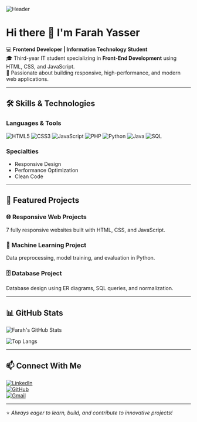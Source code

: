 ![Header](https://capsule-render.vercel.app/api?type=waving&color=gradient&height=150&section=header&text=Farah%20Yasser%20|%20Frontend%20Developer&fontSize=40&desc=Crafting%20Modern%20and%20Responsive%20Web%20Applications&descSize=18&descAlign=60&fontAlign=60&animation=twinkling)

# Hi there 👋 I'm Farah Yasser  

💻 **Frontend Developer | Information Technology Student**  
🎓 Third-year IT student specializing in **Front-End Development** using HTML, CSS, and JavaScript.  
🚀 Passionate about building responsive, high-performance, and modern web applications.  

---

## 🛠️ Skills & Technologies  

### **Languages & Tools**
![HTML5](https://img.shields.io/badge/HTML5-E34F26?style=for-the-badge&logo=html5&logoColor=white)
![CSS3](https://img.shields.io/badge/CSS3-1572B6?style=for-the-badge&logo=css3&logoColor=white)
![JavaScript](https://img.shields.io/badge/JavaScript-F7E018?style=for-the-badge&logo=javascript&logoColor=black)
![PHP](https://img.shields.io/badge/PHP-777BB4?style=for-the-badge&logo=php&logoColor=white)
![Python](https://img.shields.io/badge/Python-3776AB?style=for-the-badge&logo=python&logoColor=white)
![Java](https://img.shields.io/badge/Java-ED8B00?style=for-the-badge&logo=java&logoColor=white)
![SQL](https://img.shields.io/badge/SQL-336791?style=for-the-badge&logo=postgresql&logoColor=white)

### **Specialties**
- Responsive Design  
- Performance Optimization  
- Clean Code  

---

## 📌 Featured Projects  

### 🌐 Responsive Web Projects  
7 fully responsive websites built with HTML, CSS, and JavaScript.  

### 🤖 Machine Learning Project  
Data preprocessing, model training, and evaluation in Python.  

### 🗄️ Database Project  
Database design using ER diagrams, SQL queries, and normalization.  

---

## 📊 GitHub Stats  

![Farah's GitHub Stats](https://github-readme-stats.vercel.app/api?username=farahabotaleb25-maker&show_icons=true&theme=radical)

![Top Langs](https://github-readme-stats.vercel.app/api/top-langs/?username=farahabotaleb25-maker&layout=compact&theme=radical)

---

## 📫 Connect With Me  

[![LinkedIn](https://img.shields.io/badge/LinkedIn-0A66C2?style=for-the-badge&logo=linkedin&logoColor=white)](https://linkedin.com/in/your-link)  
[![GitHub](https://img.shields.io/badge/GitHub-181717?style=for-the-badge&logo=github&logoColor=white)](https://github.com/farahabotaleb25-maker)  
[![Gmail](https://img.shields.io/badge/Gmail-EA4335?style=for-the-badge&logo=gmail&logoColor=white)](mailto:farahabotaleb@gmail.com)

---

⭐ *Always eager to learn, build, and contribute to innovative projects!*
